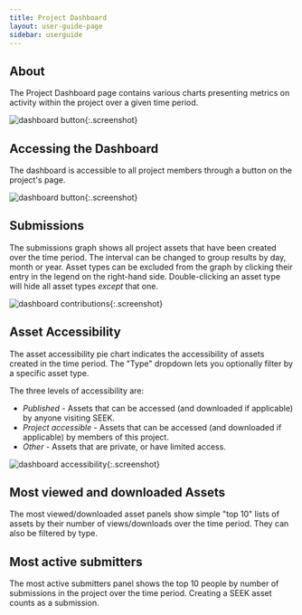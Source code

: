 ```yaml
---
title: Project Dashboard
layout: user-guide-page
sidebar: userguide
---
```



## About

The Project Dashboard page contains various charts presenting metrics on activity within the project over a given time period.

![dashboard button](/images/user-guide/dashboard/dashboard-period-select.png){:.screenshot}

## Accessing the Dashboard

The dashboard is accessible to all project members through a button on the project's page.

![dashboard button](/images/user-guide/dashboard/dashboard-button.png){:.screenshot}

## Submissions

The submissions graph shows all project assets that have been created over the time period. The interval can be changed to group results by day, month or year. Asset types can be excluded from the graph by clicking their entry in the legend on the right-hand side. Double-clicking an asset type will hide all asset types *except* that one.

![dashboard contributions](/images/user-guide/dashboard/dashboard-contributions.png){:.screenshot}

## Asset Accessibility

The asset accessibility pie chart indicates the accessibility of assets created in the time period. The "Type" dropdown lets you optionally filter by a specific asset type.

The three levels of accessibility are:

 * *Published* - Assets that can be accessed (and downloaded if applicable) by anyone visiting SEEK.
 * *Project accessible* - Assets that can be accessed (and downloaded if applicable) by members of this project.
 * *Other* - Assets that are private, or have limited access.

![dashboard accessibility](/images/user-guide/dashboard/dashboard-accessibility.png){:.screenshot}

## Most viewed and downloaded Assets

The most viewed/downloaded asset panels show simple "top 10" lists of assets by their number of views/downloads over the time period. They can also be filtered by type.

## Most active submitters

The most active submitters panel shows the top 10 people by number of submissions in the project over the time period. Creating a SEEK asset counts as a submission.
